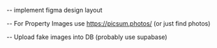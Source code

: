 <!-- DONE -->
<!-- -- For property stuff use https://random-data-api.com/documentation - specifically /users or /addresses -->
<!-- -- Upload fake data into DB -->

<!-- TODO -->

-- implement figma design layout

-- For Property Images use https://picsum.photos/ (or just find photos)

-- Upload fake images into DB (probably use supabase)
